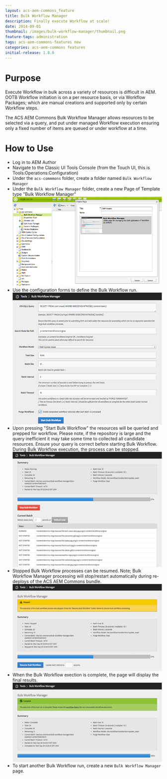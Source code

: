```yaml
---
layout: acs-aem-commons_feature
title: Bulk Workflow Manager
description: Finally execute Workflow at scale!
date: 2014-09-01
thumbnail: /images/bulk-workflow-manager/thumbnail.png
feature-tags: administration
tags: acs-aem-commons-features new
categories: acs-aem-commons features
initial-release: 1.8.0
---
```


# Purpose

Execute Workflow in bulk across a variety of resources is difficult in AEM. OOTB Workflow initiation is on a per resource basis, or via Workflow Packages; which are manual creations and supported only by certain Workflow steps.

The ACS AEM Commons Bulk Workflow Manager allows resources to be selected via a query, and put under managed Workflow execution ensuring only a fixed number of items are queued or under workflow at a time.

# How to Use

* Log in to AEM Author
* Navigate to the Classic UI Tools Console (from the Touch UI, this is Tools:Operations:Configuration)
* Under the `acs-commmons` folder, create a folder named `Bulk Workflow Manager`
* Under the `Bulk Workflow Manager` folder, create a new Page of Template type "Bulk Workflow Manager"
![image](/acs-aem-commons/images/bulk-workflow-manager/step-1.png)
* Use the configuration forms to define the Bulk Workflow run.
![image](/acs-aem-commons/images/bulk-workflow-manager/step-2.png)
* Upon pressing "Start Bulk Workflow" the resources will be queried and prepped for workflow. Please note, if the repository is large and the query inefficient it may take some time to collected all candidate resources. Ensure your query is correct before starting Bulk Workflow. During Bulk Workflow execution, the process can be stopped. 
![image](/acs-aem-commons/images/bulk-workflow-manager/step-3.png)
* Stopped Bulk Workflow processes can be resumed. Note; Bulk Workflow Manager processing will stop/restart automatically during re-deploys of the ACS AEM Commons bundle.
![image](/acs-aem-commons/images/bulk-workflow-manager/step-4.png)
* When the Bulk Workflow exection is complete, the page will display the final results. 
![image](/acs-aem-commons/images/bulk-workflow-manager/step-5.png)
* To start another Bulk Workflow run, create a new `Bulk Workflow Manager` page.

